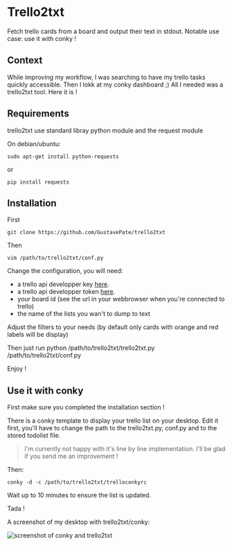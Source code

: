 Trello2txt
==========

Fetch trello cards from a board and output their text in stdout. Notable use case: use it with conky !

## Context

While improving my workflow, I was searching to have my trello tasks quickly accessible.
Then I lokk at my conky dashboard ;)
All I needed was a trello2txt tool. Here it is !

## Requirements

trello2txt use standard libray python module and the request module

On debian/ubuntu:

    sudo apt-get install python-requests

or

    pip install requests

## Installation

First

    git clone https://github.com/GustavePate/trello2txt

Then

    vim /path/to/trello2txt/conf.py

Change the configuration, you will need:
- a trello api developper key [here](https://trello.com/docs/).
- a trello api developper token [here](https://trello.com/docs/).
- your board id (see the url in your webbrowser when you're connected to trello)
- the name of the lists you wan't to dump to text

Adjust the filters to your needs (by default only cards with orange and red labels will be display)

Then just run
    python /path/to/trello2txt/trello2txt.py /path/to/trello2txt/conf.py

Enjoy !

## Use it with conky

First make sure you completed the installation section !

There is a conky template to display your trello list on your desktop.
Edit it first, you'll have to change the path to the trello2txt.py, conf.py and to the stored todolist file.

>I'm currently not happy with it's line by line implementation. I'll be glad if you send me an improvement !

Then:

    conky -d -c /path/to/trello2txt/trelloconkyrc

Wait up to 10 minutes to ensure the list is updated.

Tada !

A screenshot of my desktop with trello2txt/conky:

![screenshot of conky and trello2txt](https://raw.github.com/GustavePate/trello2txt/master/trello+conky.png "Conky + Trello screenshot")



